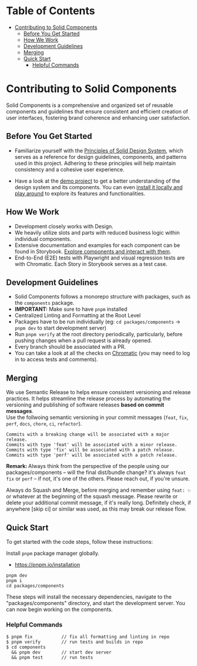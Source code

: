 # Table of Contents
- [Contributing to Solid Components](#contributing-to-solid-components)
  - [Before You Get Started](#before-you-get-started)
  - [How We Work](#how-we-work)
  - [Development Guidelines](#development-guidelines)
  - [Merging](#merging)
  - [Quick Start](#quick-start)
    - [Helpful Commands](#helpful-commands)
   
    
# Contributing to Solid Components
Solid Components is a comprehensive and organized set of reusable components and guidelines that ensure consistent and efficient creation of user interfaces, fostering brand coherence and enhancing user satisfaction.

## Before You Get Started
* Familiarize yourself with the [Principles of Solid Design System](https://solid-design-system.fe.union-investment.de/x.x.x/storybook/), which serves as a reference for design guidelines, components, and patterns used in this project. Adhering to these principles will help maintain consistency and a cohesive user experience.

* Have a look at the [demo project](https://solid-design-system.github.io/solid-design-system-demo/) to get a better understanding of the design system and its components. You can even [install it locally and play around](https://github.com/solid-design-system/solid-design-system-demo) to explore its features and functionalities.


## How We Work
* Development closely works with Design.
* We heavily utilize slots and parts with reduced business logic within individual components.
* Extensive documentation and examples for each component can be found in Storybook. [Explore components and interact with them](https://solid-design-system.fe.union-investment.de/x.x.x/storybook/).
* End-to-End (E2E) tests with Playwright and visual regression tests are with Chromatic. Each Story in Storybook serves as a test case.

## Development Guidelines
*  Solid Components follows a monorepo structure with packages, such as the `components` package.
*  **IMPORTANT:** Make sure to have `pnpm` installed
*  Centralized Linting and Formatting at the Root Level
*  Packages have to be run individually (eg: `cd packages/components` → `pnpm dev` to start development server)
*  Run `pnpm verify` at the root directory periodically, particularly, before pushing changes when a pull request is already opened.
*  Every branch should be associated with a PR.
*  You can take a look at all the checks on [Chromatic](https://www.chromatic.com/) (you may need to log in to access tests and comments).


## Merging
We use Semantic Release to helps ensure consistent versioning and release practices. It helps streamline the release process by automating the versioning and publishing of software releases **based on commit messages**. <br/>
Use the follwoing semantic versioning in your commit messages (`feat`, `fix`, `perf`, `docs`, `chore`, `ci`, `refactor`).

```
Commits with a breaking change will be associated with a major release.
Commits with type 'feat' will be associated with a minor release.
Commits with type 'fix' will be associated with a patch release.
Commits with type 'perf' will be associated with a patch release.
```


<b>Remark: </b> Always think from the perspective of the people using our packages/components – will the final dist/bundle change? it's always `feat` `fix` or `perf` – if not, it's one of the others. Please reach out, if you're unsure. <br/>

Always do Squash and Merge, before merging and remember using `feat: ✨ ` or whatever at the beginning of the squash message. Please rewrite or delete your additional commit message, if it's really long. Definitely check, if anywhere [skip ci] or similar was used, as this may break our release flow.


## Quick Start
To get started with the code steps, follow these instructions:


Install `pnpm` package manager globally.
* https://pnpm.io/installation
```
pnpm dev
pnpm i
cd packages/components
```

These steps will install the necessary dependencies, navigate to the "packages/components" directory, and start the development server. You can now begin working on the components.

### Helpful Commands
```
$ pnpm fix           // fix all formatting and linting in repo
$ pnpm verify        // run tests and builds in repo
$ cd components
  && pnpm dev        // start dev server
  && pnpm test       // run tests
```
